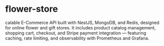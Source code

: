 # flower-store
calable E-Commerce API built with NestJS, MongoDB, and Redis, designed for online flower and gift stores. It includes product catalog management, shopping cart, checkout, and Stripe payment integration — featuring caching, rate limiting, and observability with Prometheus and Grafana.
